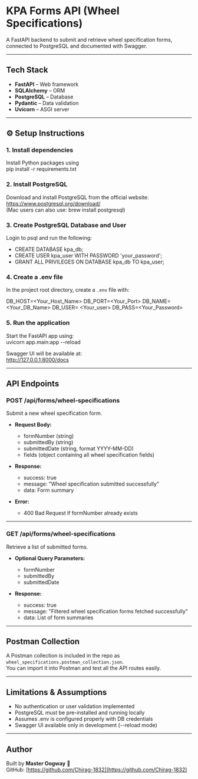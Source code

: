 #  KPA Forms API (Wheel Specifications)

A FastAPI backend to submit and retrieve wheel specification forms, connected to PostgreSQL and documented with Swagger.

---

##  Tech Stack

- **FastAPI** – Web framework  
- **SQLAlchemy** – ORM  
- **PostgreSQL** – Database  
- **Pydantic** – Data validation  
- **Uvicorn** – ASGI server  

---

## ⚙️ Setup Instructions

### 1. Install dependencies  
Install Python packages using  
pip install -r requirements.txt

### 2. Install PostgreSQL  
Download and install PostgreSQL from the official website:  
https://www.postgresql.org/download/  
(Mac users can also use: brew install postgresql)

### 3. Create PostgreSQL Database and User  
Login to psql and run the following:

- CREATE DATABASE kpa_db;
- CREATE USER kpa_user WITH PASSWORD 'your_password';
- GRANT ALL PRIVILEGES ON DATABASE kpa_db TO kpa_user;

### 4. Create a .env file  
In the project root directory, create a `.env` file with:

DB_HOST=<Your_Host_Name>
DB_PORT=<Your_Port>
DB_NAME=<Your_DB_Name>
DB_USER= <Your_user>
DB_PASS=<Your_Password>


### 5. Run the application  
Start the FastAPI app using:  
uvicorn app.main:app --reload

Swagger UI will be available at:  
http://127.0.0.1:8000/docs

---

##  API Endpoints

###  POST /api/forms/wheel-specifications  
Submit a new wheel specification form.

- **Request Body:**
  - formNumber (string)
  - submittedBy (string)
  - submittedDate (string, format YYYY-MM-DD)
  - fields (object containing all wheel specification fields)

- **Response:**  
  - success: true  
  - message: "Wheel specification submitted successfully"  
  - data: Form summary

- **Error:**  
  - 400 Bad Request if formNumber already exists

---

###  GET /api/forms/wheel-specifications  
Retrieve a list of submitted forms.

- **Optional Query Parameters:**
  - formNumber
  - submittedBy
  - submittedDate

- **Response:**  
  - success: true  
  - message: "Filtered wheel specification forms fetched successfully"  
  - data: List of form summaries

---

##  Postman Collection

A Postman collection is included in the repo as `wheel_specifications.postman_collection.json`.  
You can import it into Postman and test all the API routes easily.

---

##  Limitations & Assumptions

- No authentication or user validation implemented  
- PostgreSQL must be pre-installed and running locally  
- Assumes .env is configured properly with DB credentials  
- Swagger UI available only in development (--reload mode)

---

##  Author

Built by **Master Oogway** 🐢  
GitHub: [https://github.com/Chirag-1832](https://github.com/Chirag-1832)
